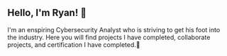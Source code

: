 ## Hello, I'm Ryan! 👋

I'm an enspiring Cybersecurity Analyst who is striving to get his foot into the industry. Here you will find projects I have completed, collaborate projects, and certification I have completed.🌱


<!--
**rykeenan/rykeenan** is a ✨ _special_ ✨ repository because its `README.md` (this file) appears on your GitHub profile.



- 🔭 I’m currently working on ...
-  I’m currently learning ...
- 👯 I’m looking to collaborate on ...
- 🤔 I’m looking for help with ...
- 💬 Ask me about ...
- 📫 How to reach me: ...
- 😄 Pronouns: ...
- ⚡ Fun fact: ...
-->

